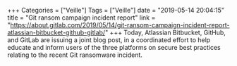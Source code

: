 +++
Categories = ["Veille"]
Tags = ["Veille"]
date = "2019-05-14 20:04:15"
title = "Git ransom campaign incident report"
link = "https://about.gitlab.com/2019/05/14/git-ransom-campaign-incident-report-atlassian-bitbucket-github-gitlab/"
+++
Today, Atlassian Bitbucket, GitHub, and GitLab are issuing a joint blog post, in a coordinated effort to help educate and inform users of the three platforms on secure best practices relating to the recent Git ransomware incident.